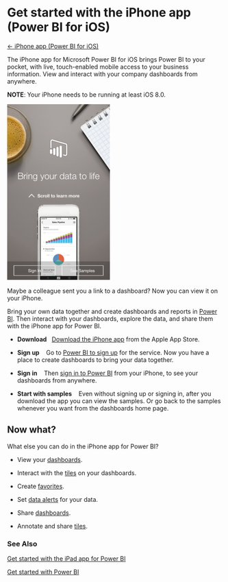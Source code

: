 <properties 
   pageTitle="Get started with the iPhone app (Power BI for iOS)"
   description="Get started with the iPhone app (Power BI for iOS)"
   services="powerbi" 
   documentationCenter="" 
   authors="v-aljenk" 
   manager="mblythe" 
   editor=""
   tags=""/>
 
<tags
   ms.service="powerbi"
   ms.devlang="NA"
   ms.topic="article"
   ms.tgt_pltfrm="NA"
   ms.workload="powerbi"
   ms.date="10/14/2015"
   ms.author="v-aljenk"/>

# Get started with the iPhone app (Power BI for iOS)

[← iPhone app (Power BI for iOS)](https://support.powerbi.com/knowledgebase/topics/78002-iphone-app-power-bi-for-ios)

The iPhone app for Microsoft Power BI for iOS brings Power BI to your pocket, with live, touch-enabled mobile access to your business information. View and interact with your company dashboards from anywhere.

**NOTE**: Your iPhone needs to be running at least iOS 8.0.

![](media/powerbi-mobile-ipad-app-get-started/PBI_iPhoneSignIn.png)

Maybe a colleague sent you a link to a dashboard? Now you can view it on your iPhone.

Bring your own data together and create dashboards and reports in [Power BI](http://go.microsoft.com/fwlink/?LinkID=513879 "Power BI to sign up"). Then interact with your dashboards, explore the data, and share them with the iPhone app for Power BI.

-   **Download**   [Download the iPhone app](http://go.microsoft.com/fwlink/?LinkId=522062 "Download the iPhone app") from the Apple App Store.

-   **Sign up**    Go to [Power BI to sign up](http://go.microsoft.com/fwlink/?LinkID=513879 "Power BI to sign up") for the service. Now you have a place to create dashboards to bring your data together.

-   **Sign in**    Then [sign in to Power BI](http://go.microsoft.com/fwlink/?LinkId=522061 "sign in to Power BI") from your iPhone, to see your dashboards from anywhere.

-   **Start with samples**    Even without signing up or signing in, after you download the app you can view the samples. Or go back to the samples whenever you want from the dashboards home page.

## Now what?

What else you can do in the iPhone app for Power BI?

-   View your [dashboards](http://support.powerbi.com/knowledgebase/articles/527051-dashboards-in-the-iphone-app-power-bi-for-ios-pre).

-   Interact with the [tiles](http://support.powerbi.com/knowledgebase/articles/527054-tiles-in-the-iphone-app-power-bi-for-ios-preview) on your dashboards.

-   Create [favorites](http://support.powerbi.com/knowledgebase/articles/527060-favorites-in-the-iphone-app-power-bi-for-ios-prev).

-   Set [data alerts](http://support.powerbi.com/knowledgebase/articles/527063-create-data-alerts-in-the-iphone-app-power-bi-for) for your data.

-   Share [dashboards](http://support.powerbi.com/knowledgebase/articles/527075-share-a-dashboard-from-the-iphone-app-power-bi-fo).

-   Annotate and share [tiles](http://support.powerbi.com/knowledgebase/articles/527099-annotate-and-share-a-tile-from-the-iphone-app-pow).

### See Also

[Get started with the iPad app for Power BI](http://support.powerbi.com/knowledgebase/articles/467172-get-started-with-the-ipad-app-power-bi-for-ios-pr)

[Get started with Power BI](http://support.powerbi.com/knowledgebase/articles/430814-get-started-with-power-bi-preview)
